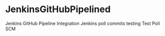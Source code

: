 # JenkinsGitHubPipelined
Jenkins GitHub Pipeline Integration
Jenkins poll commits testing
Test Poll SCM
